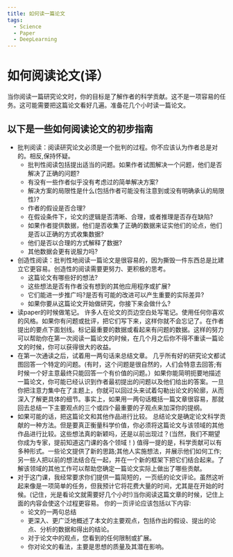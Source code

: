 ```yaml
---
title: 如何读一篇论文
tags: 
  - Science
  - Paper
  - DeepLearning
---
```


# 如何阅读论文(译）
当你阅读一篇研究论文时，你的目标是了解作者的科学贡献。这不是一项容易的任务。这可能需要把这篇论文看好几遍。准备花几个小时读一篇论文。

## 以下是一些如何阅读论文的初步指南

- 批判阅读：阅读研究论文必须是一个批判的过程。你不应该认为作者总是对的。相反,保持怀疑。
    - 批判性阅读包括提出适当的问题。如果作者试图解决一个问题，他们是否解决了正确的问题?
    - 有没有一些作者似乎没有考虑过的简单解决方案?
    - 解决方案的局限性是什么(包括作者可能没有注意到或没有明确承认的局限性)?
    - 作者的假设是否合理?
    - 在假设条件下，论文的逻辑是否清晰、合理，或者推理是否存在缺陷?
    - 如果作者提供数据，他们是否收集了正确的数据来证实他们的论点，他们是否以正确的方式收集数据?
    - 他们是否以合理的方式解释了数据?
    - 其他数据会更有说服力吗?
- 创造性阅读：批判性地阅读一篇论文是很容易的，因为撕毁一件东西总是比建立它更容易。创造性的阅读需要更努力、更积极的思考。
    - 这篇论文有哪些好的想法?
    - 这些想法是否有作者没有想到的其他应用程序或扩展?
    - 它们能进一步推广吗?是否有可能的改进可以产生重要的实际差异?
    - 如果你要从这篇论文开始做研究，你接下来会做什么?
- 读paper的时候做笔记。 许多人在论文的页边空白处写笔记。使用任何你喜欢的风格。如果你有问题或批评，把它们写下来，这样你就不会忘记了。在作者提出的要点下面划线。标记最重要的数据或看起来有问题的数据。这样的努力可以帮助你在第一次阅读一篇论文的时候，在几个月之后你不得不重读一篇论文的时候，你可以获得很大的收益。
- 在第一次通读之后，试着用一两句话来总结文章。
几乎所有好的研究论文都试图回答一个特定的问题。(有时，这个问题是很自然的，人们会特意去回答;有时候一个好主意最终只能回答一个有价值的问题。）如果你能简明扼要地描述一篇论文，你可能已经认识到作者最初提出的问题以及他们给出的答案。一旦你把注意力集中在了主题上，你就可以回过头来试着勾勒出论文的轮廓，从而深入了解更具体的细节。事实上，如果用一两句话概括一篇文章很容易，那就回去总结一下主要观点的三个或四个最重要的子观点来加深你的提纲。
- 如果可能的话，把这篇论文和其他作品进行比较。 总结论文是确定论文科学贡献的一种方法。但是要真正衡量科学价值，你必须将这篇论文与该领域的其他作品进行比较。这些想法真的新颖吗，还是以前出现过？(当然，我们不期望你成为专家，提前知道这门课的各个领域！) 值得一提的是，科学贡献可以有多种形式。一些论文提供了新的思路;其他人实施想法，并展示他们如何工作;另一些人把以前的想法结合在一起，并在一个新的框架下把它们结合起来。了解该领域的其他工作可以帮助您确定一篇论文实际上做出了哪些贡献。
- 对于这门课，我经常要求你们提供一篇简短的，一页纸的论文评论。虽然这听起来像是一项简单的任务，但我预计它将花费大量的时间，尤其是在开始的时候。(记住，光是看论文就需要好几个小时!)当你阅读这篇文章的时候，记住上面的内容会使这个过程更容易。 你的一页评论应该包括以下内容:
    - 论文的一两句总结
    - 更深入、更广泛地概述了本文的主要观点，包括作出的假设、提出的论点、分析的数据和得出的结论。
    - 对于论文中的观点，您看到的任何限制或扩展。
    - 你对论文的看法，主要是思想的质量及其潜在影响。